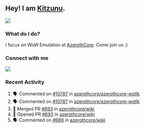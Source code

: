 ## Hey! I am [Kitzunu](https://Github.com/Kitzunu).

<!--<a href="https://github-readme-stats.kitzunu.vercel.app/api?username=Kitzunu&show_icons=true&theme=dark">
  <img align="center" src="https://github-readme-stats.kitzunu.vercel.app/api?username=Kitzunu&show_icons=true&theme=dark" />
</a>-->
<a href="https://github-readme-stats.kitzunu.vercel.app/api?username=Kitzunu&show_icons=true&theme=dark">
  <img align="center" src="https://github-readme-stats.vercel.app/api/top-langs/?username=Kitzunu&layout=compact&theme=dark" />
</a>

### What do I do?

I focus on WoW Emulation at [AzerothCore](https://Github.com/AzerothCore). Come join us ;)

### Connect with me
[![](https://img.shields.io/badge/AzerothCore%20Discord-Connect%20with%20me!-green)](https://discord.com/invite/gkt4y2x)

### Recent Activity

<!--START_SECTION:activity-->
1. 🗣 Commented on [#10787](https://github.com/azerothcore/azerothcore-wotlk/issues/10787) in [azerothcore/azerothcore-wotlk](https://github.com/azerothcore/azerothcore-wotlk)
2. 🗣 Commented on [#10787](https://github.com/azerothcore/azerothcore-wotlk/issues/10787) in [azerothcore/azerothcore-wotlk](https://github.com/azerothcore/azerothcore-wotlk)
3. 🎉 Merged PR [#693](https://github.com/azerothcore/wiki/pull/693) in [azerothcore/wiki](https://github.com/azerothcore/wiki)
4. 💪 Opened PR [#693](https://github.com/azerothcore/wiki/pull/693) in [azerothcore/wiki](https://github.com/azerothcore/wiki)
5. 🗣 Commented on [#689](https://github.com/azerothcore/wiki/issues/689) in [azerothcore/wiki](https://github.com/azerothcore/wiki)
<!--END_SECTION:activity-->
